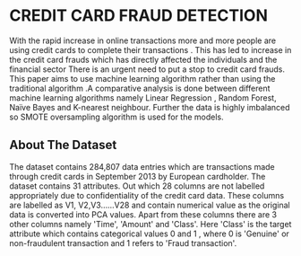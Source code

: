# CREDIT CARD FRAUD DETECTION


With the rapid increase in online transactions more and more people are using credit cards to complete their transactions . This has led to increase in the credit card frauds which has directly affected the individuals and the financial sector There is an urgent need to put a stop to credit card frauds. This paper aims to use machine learning algorithm rather than using the traditional algorithm .A comparative analysis is done between different machine learning algorithms namely Linear Regression , Random Forest, Naïve Bayes and K-nearest neighbour. Further the data is highly imbalanced so SMOTE oversampling algorithm is used for the models.

## About The Dataset 

The dataset contains  284,807 data entries which  are transactions made through credit cards in September 2013 by European cardholder. The dataset contains 31 attributes. Out  which  28 columns are not labelled appropriately due to confidentiality of the credit card data. These columns are labelled as V1, V2,V3……V28 and contain numerical value as the original data is converted into PCA values. Apart from these columns there are 3 other columns namely 'Time', 'Amount' and 'Class'. Here 'Class' is the target attribute  which contains categorical values 0 and 1 , where 0 is 'Genuine' or non-fraudulent transaction and 1 refers to 'Fraud transaction'.
